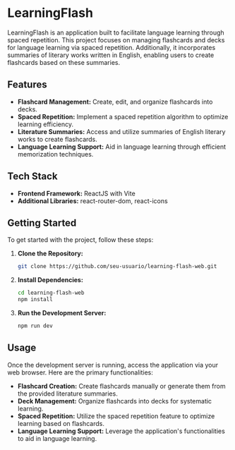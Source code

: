 # LearningFlash

LearningFlash is an application built to facilitate language learning through spaced repetition. This project focuses on managing flashcards and decks for language learning via spaced repetition. Additionally, it incorporates summaries of literary works written in English, enabling users to create flashcards based on these summaries.

## Features

- **Flashcard Management:** Create, edit, and organize flashcards into decks.
- **Spaced Repetition:** Implement a spaced repetition algorithm to optimize learning efficiency.
- **Literature Summaries:** Access and utilize summaries of English literary works to create flashcards.
- **Language Learning Support:** Aid in language learning through efficient memorization techniques.

## Tech Stack

- **Frontend Framework:** ReactJS with Vite
- **Additional Libraries:** react-router-dom, react-icons

## Getting Started

To get started with the project, follow these steps:

1. **Clone the Repository:**
   ```bash
   git clone https://github.com/seu-usuario/learning-flash-web.git
   ```

2. **Install Dependencies:**
   ```bash
   cd learning-flash-web
   npm install
   ```

3. **Run the Development Server:**
   ```bash
   npm run dev
   ```

## Usage

Once the development server is running, access the application via your web browser. Here are the primary functionalities:

- **Flashcard Creation:** Create flashcards manually or generate them from the provided literature summaries.
- **Deck Management:** Organize flashcards into decks for systematic learning.
- **Spaced Repetition:** Utilize the spaced repetition feature to optimize learning based on flashcards.
- **Language Learning Support:** Leverage the application's functionalities to aid in language learning.

